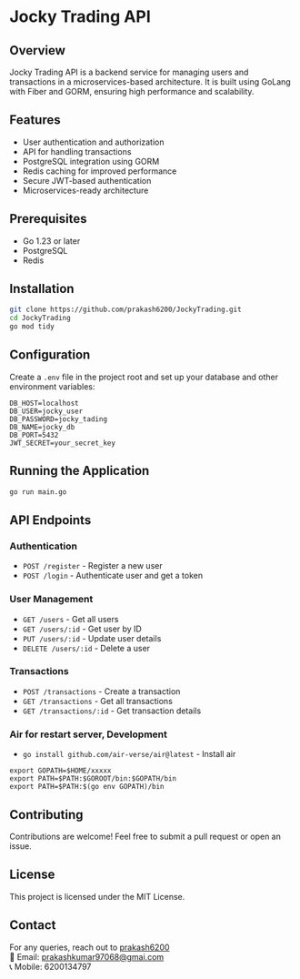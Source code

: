 # Jocky Trading API

## Overview
Jocky Trading API is a backend service for managing users and transactions in a microservices-based architecture. It is built using GoLang with Fiber and GORM, ensuring high performance and scalability.

## Features
- User authentication and authorization
- API for handling transactions
- PostgreSQL integration using GORM
- Redis caching for improved performance
- Secure JWT-based authentication
- Microservices-ready architecture

## Prerequisites
- Go 1.23 or later
- PostgreSQL
- Redis

## Installation
```sh
git clone https://github.com/prakash6200/JockyTrading.git
cd JockyTrading
go mod tidy
```

## Configuration
Create a `.env` file in the project root and set up your database and other environment variables:
```
DB_HOST=localhost
DB_USER=jocky_user
DB_PASSWORD=jocky_tading
DB_NAME=jocky_db
DB_PORT=5432
JWT_SECRET=your_secret_key
```

## Running the Application
```sh
go run main.go
```

## API Endpoints
### Authentication
- `POST /register` - Register a new user
- `POST /login` - Authenticate user and get a token

### User Management
- `GET /users` - Get all users
- `GET /users/:id` - Get user by ID
- `PUT /users/:id` - Update user details
- `DELETE /users/:id` - Delete a user

### Transactions
- `POST /transactions` - Create a transaction
- `GET /transactions` - Get all transactions
- `GET /transactions/:id` - Get transaction details

### Air for restart server, Development
- `go install github.com/air-verse/air@latest` - Install air

```
export GOPATH=$HOME/xxxxx
export PATH=$PATH:$GOROOT/bin:$GOPATH/bin
export PATH=$PATH:$(go env GOPATH)/bin
```

## Contributing
Contributions are welcome! Feel free to submit a pull request or open an issue.

## License
This project is licensed under the MIT License.

## Contact
For any queries, reach out to [prakash6200](https://github.com/prakash6200)  
📧 Email: prakashkumar97068@gmai.com  
📞 Mobile: 6200134797
